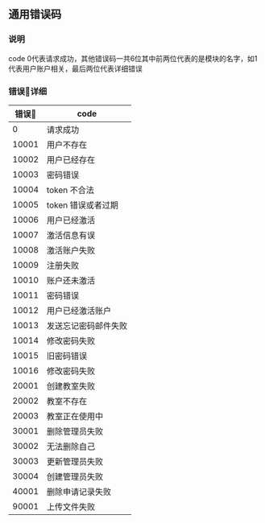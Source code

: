 ## 通用错误码

### 说明
code 0代表请求成功，其他错误码一共6位其中前两位代表的是模块的名字，如1代表用户账户相关，最后两位代表详细错误

### 错误🐎详细
| 错误🐴 | code         |
|-------|------------- |
|  0    | 请求成功       |
| 10001 | 用户不存在     |
| 10002 | 用户已经存在    |
| 10003 | 密码错误       |
| 10004 | token 不合法   |
| 10005 | token 错误或者过期 |
| 10006 | 用户已经激活    |
| 10007 | 激活信息有误    |
| 10008 | 激活账户失败    |
| 10009 | 注册失败       |
| 10010 | 账户还未激活    |
| 10011 | 密码错误       |
| 10012 | 用户已经激活账户 |
| 10013 | 发送忘记密码邮件失败 |
| 10014 | 修改密码失败    |
| 10015 | 旧密码错误      |
| 10016 | 修改密码失败    |
| 20001 | 创建教室失败    |
| 20002 | 教室不存在     |
| 20003 | 教室正在使用中  |
| 30001 | 删除管理员失败  |
| 30002 | 无法删除自己    |
| 30003 | 更新管理员失败  | 
| 30004 | 创建管理员失败  |
| 40001 | 删除申请记录失败 |
| 90001 | 上传文件失败    |
